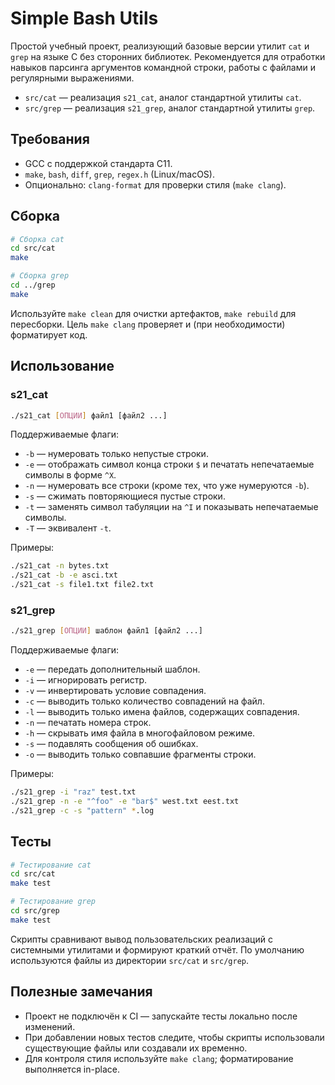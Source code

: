 # Simple Bash Utils

Простой учебный проект, реализующий базовые версии утилит `cat` и `grep` на языке C без сторонних библиотек. Рекомендуется для отработки навыков парсинга аргументов командной строки, работы с файлами и регулярными выражениями.

- `src/cat` — реализация `s21_cat`, аналог стандартной утилиты `cat`.
- `src/grep` — реализация `s21_grep`, аналог стандартной утилиты `grep`.

## Требования

- GCC с поддержкой стандарта C11.
- `make`, `bash`, `diff`, `grep`, `regex.h` (Linux/macOS).
- Опционально: `clang-format` для проверки стиля (`make clang`).

## Сборка

```bash
# Сборка cat
cd src/cat
make

# Сборка grep
cd ../grep
make
```

Используйте `make clean` для очистки артефактов, `make rebuild` для пересборки. Цель `make clang` проверяет и (при необходимости) форматирует код.

## Использование

### s21_cat

```bash
./s21_cat [ОПЦИИ] файл1 [файл2 ...]
```

Поддерживаемые флаги:

- `-b` — нумеровать только непустые строки.
- `-e` — отображать символ конца строки `$` и печатать непечатаемые символы в форме `^X`.
- `-n` — нумеровать все строки (кроме тех, что уже нумеруются `-b`).
- `-s` — сжимать повторяющиеся пустые строки.
- `-t` — заменять символ табуляции на `^I` и показывать непечатаемые символы.
- `-T` — эквивалент `-t`.

Примеры:

```bash
./s21_cat -n bytes.txt
./s21_cat -b -e asci.txt
./s21_cat -s file1.txt file2.txt
```

### s21_grep

```bash
./s21_grep [ОПЦИИ] шаблон файл1 [файл2 ...]
```

Поддерживаемые флаги:

- `-e` — передать дополнительный шаблон.
- `-i` — игнорировать регистр.
- `-v` — инвертировать условие совпадения.
- `-c` — выводить только количество совпадений на файл.
- `-l` — выводить только имена файлов, содержащих совпадения.
- `-n` — печатать номера строк.
- `-h` — скрывать имя файла в многофайловом режиме.
- `-s` — подавлять сообщения об ошибках.
- `-o` — выводить только совпавшие фрагменты строки.

Примеры:

```bash
./s21_grep -i "raz" test.txt
./s21_grep -n -e "^foo" -e "bar$" west.txt eest.txt
./s21_grep -c -s "pattern" *.log
```

## Тесты

```bash
# Тестирование cat
cd src/cat
make test

# Тестирование grep
cd src/grep
make test
```

Скрипты сравнивают вывод пользовательских реализаций с системными утилитами и формируют краткий отчёт. По умолчанию используются файлы из директории `src/cat` и `src/grep`.

## Полезные замечания

- Проект не подключён к CI — запускайте тесты локально после изменений.
- При добавлении новых тестов следите, чтобы скрипты использовали существующие файлы или создавали их временно.
- Для контроля стиля используйте `make clang`; форматирование выполняется in-place.
